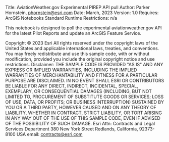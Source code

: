 Title: AviationWeather.gov Experimental PIREP API pull
Author: Parker Hornstein, phornstein@esri.com
Date: March, 2023
Version: 1.0
Requires: ArcGIS Notebooks Standard Runtime
Restrictions: n/a

This notebook is designed to poll the experimental aviationweather.gov API for the latest
Pilot Reports and update an ArcGIS Feature Service.

Copyright © 2023 Esri
All rights reserved under the copyright laws of the United States and applicable international 
laws, treaties, and conventions. You may freely redistribute and use this sample code, with or 
without modification, provided you include the original copyright notice and use restrictions.
Disclaimer: THE SAMPLE CODE IS PROVIDED "AS IS" AND ANY EXPRESS OR IMPLIED WARRANTIES, 
INCLUDING THE IMPLIED WARRANTIES OF MERCHANTABILITY AND FITNESS FOR A PARTICULAR PURPOSE ARE 
DISCLAIMED. IN NO EVENT SHALL ESRI OR CONTRIBUTORS BE LIABLE FOR ANY DIRECT, INDIRECT, INCIDENTAL, 
SPECIAL, EXEMPLARY, OR CONSEQUENTIAL DAMAGES (INCLUDING, BUT NOT LIMITED TO, PROCUREMENT OF 
SUBSTITUTE GOODS OR SERVICES; LOSS OF USE, DATA, OR PROFITS; OR BUSINESS INTERRUPTION) SUSTAINED BY 
YOU OR A THIRD PARTY, HOWEVER CAUSED AND ON ANY THEORY OF LIABILITY, WHETHER IN CONTRACT, STRICT 
LIABILITY, OR TORT ARISING IN ANY WAY OUT OF THE USE OF THIS SAMPLE CODE, EVEN IF ADVISED OF THE 
POSSIBILITY OF SUCH DAMAGE.
Esri
Attn: Contracts and Legal Services Department
380 New York Street
Redlands, California, 92373-8100 USA
email: contracts@esri.com